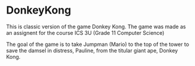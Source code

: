 # DonkeyKong

This is classic version of the game Donkey Kong. The game was made as an assignent for the course ICS 3U (Grade 11 Computer Science)

The goal of the game is to take Jumpman (Mario) to the top of the tower to save the damsel in distress, Pauline, from the titular giant ape, Donkey Kong.




